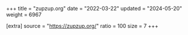 +++
title = "zupzup.org"
date = "2022-03-22"
updated = "2024-05-20"
weight = 6967

[extra]
source = "https://zupzup.org/"
ratio = 100
size = 7
+++
